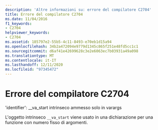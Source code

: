 ```yaml
---
description: 'Altre informazioni su: errore del compilatore C2704'
title: Errore del compilatore C2704
ms.date: 11/04/2016
f1_keywords:
- C2704
helpviewer_keywords:
- C2704
ms.assetid: 185797e2-55b5-4c11-8493-e70eb1d15a94
ms.openlocfilehash: 34b2a472094e9779d1345c865f251e48fd5cc1c1
ms.sourcegitcommit: d6af41e42699628c3e2e6063ec7b03931a49a098
ms.translationtype: MT
ms.contentlocale: it-IT
ms.lasthandoff: 12/11/2020
ms.locfileid: "97345472"
---
```

# <a name="compiler-error-c2704"></a>Errore del compilatore C2704

'identifier': __va_start intrinseco ammesso solo in varargs

L'oggetto intrinseco `__va_start` viene usato in una dichiarazione per una funzione con numero fisso di argomenti.
